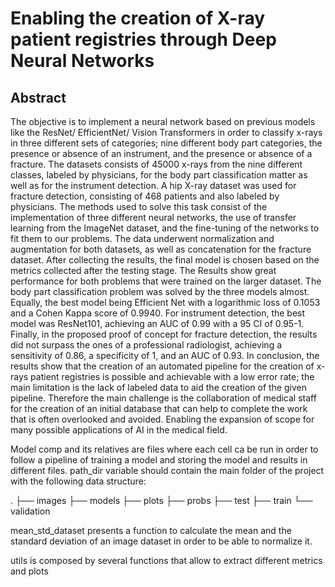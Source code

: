 # Enabling the creation of X-ray patient registries through Deep Neural Networks


## Abstract

The objective is to implement a neural network based on previous models like the ResNet/ EfficientNet/ Vision Transformers in order to classify x-rays in three different sets of categories; nine different body part categories, the presence or absence of an instrument, and the presence or absence of a fracture. The datasets consists of 45000 x-rays from the nine different classes, labeled by physicians, for the body part classification matter as well as for the instrument detection. A hip X-ray dataset was used for fracture detection, consisting of 468 patients and also labeled by physicians. The methods used to solve this task consist of the implementation of three different neural networks, the use of transfer learning from the ImageNet dataset, and the fine-tuning of the networks to fit them to our problems. The data underwent normalization and augmentation for both datasets, as well as concatenation for the fracture dataset. After collecting the results, the final model is chosen based on the metrics collected after the testing stage. The Results show great performance for both problems that were trained on the larger dataset. The body part classification problem was solved by the three models almost. Equally, the best model being Efficient Net with a logarithmic loss of 0.1053 and a Cohen Kappa score of 0.9940. For instrument detection, the best model was ResNet101, achieving an AUC of 0.99 with a 95 CI of 0.95-1. Finally, in the proposed proof of concept for fracture detection, the results did not surpass the ones of a professional radiologist, achieving a sensitivity of 0.86, a specificity of 1, and an AUC of 0.93. In conclusion, the results show that the creation of an automated pipeline for the creation of x-rays patient registries is possible and achievable with a low error rate; the main limitation is the lack of labeled data to aid the creation of the given pipeline. Therefore the main challenge is the collaboration of medical staff for the creation of an initial database that can help to complete the work that is often overlooked and avoided. Enabling the expansion of scope for many possible applications of AI in the medical field.


Model comp and its relatives are files where each cell ca be run in order to follow a pipeline of training a model and storing the model and results in different files. path_dir variable should contain the main folder of the project with the following data structure:

.
├── images
├── models
├── plots
├── probs
├── test
├── train
└── validation


mean_std_dataset presents a function to calculate the mean and the standard deviation of an image dataset in order to be able to normalize it. 

utils is composed by several functions that allow to extract different metrics and plots

